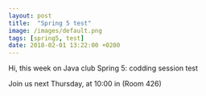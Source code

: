 ```yaml
---
layout: post
title:  "Spring 5 test"
image: /images/default.png
tags: [spring5, test]
date: 2018-02-01 13:22:00 +0200
---
```


Hi, this week on Java club
Spring 5: codding session test

Join us next Thursday, at 10:00 in  (Room 426)


